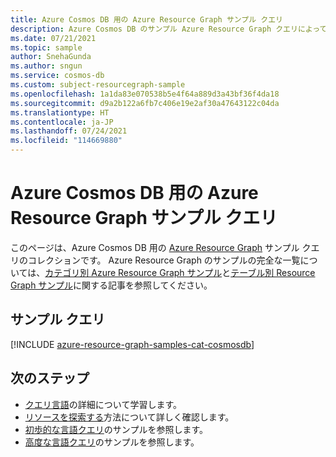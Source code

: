 ```yaml
---
title: Azure Cosmos DB 用の Azure Resource Graph サンプル クエリ
description: Azure Cosmos DB のサンプル Azure Resource Graph クエリによって、リソースの種類とテーブルを使用し、Azure Cosmos DB 関連のリソースとプロパティにアクセスする方法を示します。
ms.date: 07/21/2021
ms.topic: sample
author: SnehaGunda
ms.author: sngun
ms.service: cosmos-db
ms.custom: subject-resourcegraph-sample
ms.openlocfilehash: 1a1da83e070538b5e4f64a889d3a43bf36f4da18
ms.sourcegitcommit: d9a2b122a6fb7c406e19e2af30a47643122c04da
ms.translationtype: HT
ms.contentlocale: ja-JP
ms.lasthandoff: 07/24/2021
ms.locfileid: "114669880"
---
```

# <a name="azure-resource-graph-sample-queries-for-azure-cosmos-db"></a>Azure Cosmos DB 用の Azure Resource Graph サンプル クエリ

このページは、Azure Cosmos DB 用の [Azure Resource Graph](../governance/resource-graph/overview.md) サンプル クエリのコレクションです。 Azure Resource Graph のサンプルの完全な一覧については、[カテゴリ別 Azure Resource Graph サンプル](../governance/resource-graph/samples/samples-by-category.md)と[テーブル別 Resource Graph サンプル](../governance/resource-graph/samples/samples-by-table.md)に関する記事を参照してください。

## <a name="sample-queries"></a>サンプル クエリ

[!INCLUDE [azure-resource-graph-samples-cat-cosmosdb](../../includes/resource-graph/samples/bycat/azure-cosmos-db.md)]

## <a name="next-steps"></a>次のステップ

- [クエリ言語](../governance/resource-graph/concepts/query-language.md)の詳細について学習します。
- [リソースを探索する](../governance/resource-graph/concepts/explore-resources.md)方法について詳しく確認します。
- [初歩的な言語クエリ](../governance/resource-graph/samples/starter.md)のサンプルを参照します。
- [高度な言語クエリ](../governance/resource-graph/samples/advanced.md)のサンプルを参照します。
